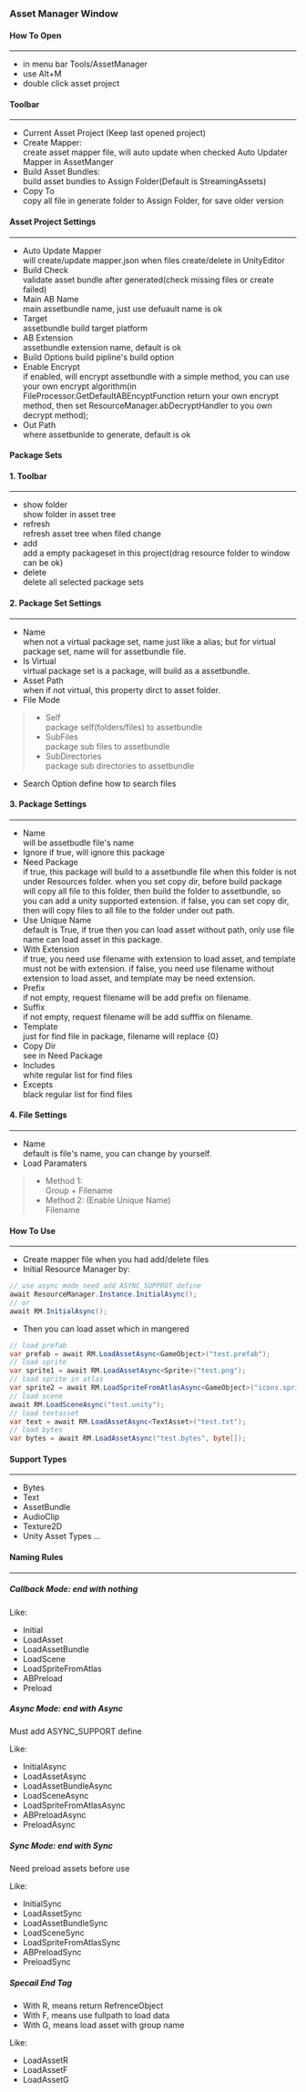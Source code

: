 ### **Asset Manager Window**

#### How To Open
***
* in menu bar Tools/AssetManager
* use Alt+M
* double click asset project

#### Toolbar
***
* Current Asset Project (Keep last opened project)
* Create Mapper:  
create asset mapper file, will auto update when checked Auto Updater Mapper in AssetManger
* Build Asset Bundles:  
build asset bundles to Assign Folder(Default is StreamingAssets)
* Copy To  
copy all file in generate folder to Assign Folder, for save older version

#### Asset Project Settings  
***
* Auto Update Mapper  
will create/update mapper.json when files create/delete in UnityEditor
* Build Check  
validate asset bundle after generated(check missing files or create failed)
* Main AB Name  
main assetbundle name, just use defuault name is ok
* Target  
assetbundle build target platform
* AB Extension  
assetbundle extension name, default is ok
* Build Options
build pipline's build option
* Enable Encrypt  
if enabled, will encrypt assetbundle with a simple method, you can use your own encrypt algorithm(in FileProcessor.GetDefaultABEncyptFunction return your own encrypt method, then set ResourceManager.abDecryptHandler to you own decrypt method);
* Out Path  
where assetbunlde to generate, default is ok

#### **Package Sets**
#### 1. Toolbar
***
* show folder  
show folder in asset tree
* refresh  
refresh asset tree when filed change
* add  
add a empty packageset in this project(drag resource folder to window can be ok)
* delete  
delete all selected package sets

#### 2. Package Set Settings  
***
* Name  
when not a virtual package set, name just like a alias; but for virtual package set, name will for assetbundle file.
* Is Virtual  
virtual package set is a package, will build as a assetbundle.
* Asset Path  
when if not virtual, this property dirct to asset folder.
* File Mode  
> * Self  
package self(folders/files) to assetbundle
> * SubFiles  
package sub files to assetbundle
> * SubDirectories  
package sub directories to assetbundle
* Search Option
define how to search files

#### 3. Package Settings
***
* Name  
will be assetbudle file's name
* Ignore
if true, will ignore this package
* Need Package  
if true, this package will build to a assetbundle file when this folder is not under Resources folder. when you set copy dir, before build package will copy all file to this folder, then build the folder to assetbundle, so you can add a unity supported extension.
if false, you can set copy dir, then will copy files to all file to the folder under out path.
* Use Unique Name  
default is True, if true then you can load asset without path, only use file name can load asset in this package.
* With Extension  
if true, you need use filename with extension to load asset, and template must not be with extension.
if false, you need use filename without extension to load asset, and template may be need extension.
* Prefix  
if not empty, request filename will be add prefix on filename.
* Suffix  
if not empty, request filename will be add sufffix on filename.
* Template  
just for find file in package, filename will replace {0}
* Copy Dir  
see in Need Package
* Includes  
white regular list for find files
* Excepts  
black regular list for find files

#### 4. File Settings  
***
* Name  
default is file's name, you can change by yourself.
* Load Paramaters  
> * Method 1:  
    Group + Filename
> * Method 2:  (Enable Unique Name)  
    Filename

#### How To Use
***
* Create mapper file when you had add/delete files
* Initial Resource Manager by:
``` csharp
// use async mode need add ASYNC_SUPPROT define
await ResourceManager.Instance.InitialAsync();
// or 
await RM.InitialAsync();
```
* Then you can load asset which in mangered
``` csharp
// load prefab
var prefab = await RM.LoadAssetAsync<GameObject>("test.prefab");
// load sprite
var sprite1 = await RM.LoadAssetAsync<Sprite>("test.png");
// load sprite in atlas
var sprite2 = await RM.LoadSpriteFromAtlasAsync<GameObject>("icons.spriteatlas" "test.png");
// load scene
await RM.LoadSceneAsync("test.unity");
// load textasset
var text = await RM.LoadAssetAsync<TextAsset>("test.txt");
// load bytes
var bytes = await RM.LoadAssetAsync("test.bytes", byte[]);
```

#### Support Types
***
* Bytes
* Text
* AssetBundle
* AudioClip
* Texture2D
* Unity Asset Types ...

#### Naming Rules
***
##### Callback Mode: end with nothing
Like:
* Initial
* LoadAsset
* LoadAssetBundle
* LoadScene
* LoadSpriteFromAtlas
* ABPreload
* Preload

##### Async Mode: end with Async
Must add ASYNC_SUPPORT define

Like:
* InitialAsync
* LoadAssetAsync
* LoadAssetBundleAsync
* LoadSceneAsync
* LoadSpriteFromAtlasAsync
* ABPreloadAsync
* PreloadAsync

##### Sync Mode: end with Sync
Need preload assets before use

Like:
* InitialSync
* LoadAssetSync
* LoadAssetBundleSync
* LoadSceneSync
* LoadSpriteFromAtlasSync
* ABPreloadSync
* PreloadSync

##### Specail End Tag
* With R, means return RefrenceObject
* With F, means use fullpath to load data
* With G, means load asset with group name
  
Like:
* LoadAssetR
* LoadAssetF
* LoadAssetG